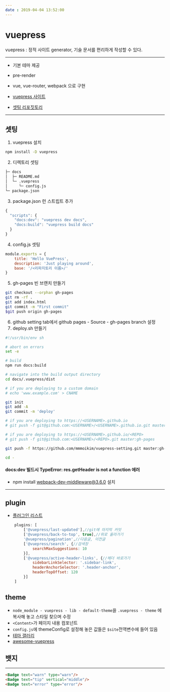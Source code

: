 ```yaml
---
date : 2019-04-04 13:52:00
---
```


# vuepress

vuepress
 : 정적 사이트 generator, 기술 문서를 편리하게 작성할 수 있다.

---

- 기본 테마 제공
- pre-render
- vue, vue-router, webpack 으로 구현
  
- [vuepress 사이트](https://vuepress.vuejs.org)

- [셋팅 리포짓토리](https://github.com/mmmoikim/vuepress-setting)

---

## 셋팅

1. vuepress 설치

``` bash
npm install -D vuepress
```

2. 디렉토리 셋팅

``` bash
├─ docs
│  ├─ README.md
│  └─ .vuepress
│     └─ config.js
└─ package.json
```

3. package.json 런 스트립트 추가

``` javascript
{
  "scripts": {
    "docs:dev": "vuepress dev docs",
    "docs:build": "vuepress build docs"
  }
}
```

4. config.js 셋팅

``` javascript
module.exports = {
    title: 'Hello VuePress',
    description: 'Just playing around',
    base: '/<리파지토리 이름>/'
}
```

5. gh-pages 빈 브랜치 만들기
  
``` bash
git checkout --orphan gh-pages
git rm -rf .
git add index.html
git commit -m "First commit"
$git push origin gh-pages
```

6. github setting tab에서 github pages - Source - gh-pages branch 설정
7. deploy.sh 만들기


``` bash
#!/usr/bin/env sh

# abort on errors
set -e

# build
npm run docs:build

# navigate into the build output directory
cd docs/.vuepress/dist

# if you are deploying to a custom domain
# echo 'www.example.com' > CNAME

git init
git add -A
git commit -m 'deploy'

# if you are deploying to https://<USERNAME>.github.io
# git push -f git@github.com:<USERNAME>/<USERNAME>.github.io.git master

# if you are deploying to https://<USERNAME>.github.io/<REPO>
# git push -f git@github.com:<USERNAME>/<REPO>.git master:gh-pages

git push -f https://github.com/mmmoikim/vuepress-setting.git master:gh-pages

cd -
  ```

#### docs:dev 빌드시 TypeError: res.getHeader is not a function 에러

- npm install webpack-dev-middleware@3.6.0 설치

---

## plugin
- [플러그인 리스트](https://v1.vuepress.vuejs.org/plugin/official/plugin-active-header-links.html)
```js
    plugins: [
        ['@vuepress/last-updated'],//git에 마지막 커밋
        ['@vuepress/back-to-top', true],//위로 올라가기
        '@vuepress/pagination',//다음글, 이전글
        ['@vuepress/search', {//검색창
            searchMaxSuggestions: 10
        }],
        ['@vuepress/active-header-links', {//헤더 바로가기
            sidebarLinkSelector: '.sidebar-link',
            headerAnchorSelector: '.header-anchor',
            headerTopOffset: 120
        }]
    ]
```

## theme

- `node_module - vuepress - lib - default-theme`을 `.vuepress - theme` 에 복사해 놓고 스타일 찾으며 수정
- `<Content>`가 페이지 내용 컴포넌트
- `config.js`에 themeConfig로 설정해 놓은 값들은 `$site`전역변수에 들어 있음
- [테마 갤러리](https://vuepress.gallery/)
- [awesome-vuepress](https://github.com/meteorlxy/awesome-vuepress)

## 뱃지

---
<Badge text="warn" type="warn"/>
<Badge text="tip" vertical="middle"/>
<Badge text="error" type="error"/>

```md
<Badge text="warn" type="warn"/>
<Badge text="tip" vertical="middle"/>
<Badge text="error" type="error"/>
```